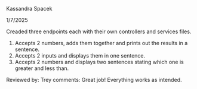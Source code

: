 Kassandra Spacek

1/7/2025

Creaded three endpoints each with their own controllers and services files.
1. Accepts 2 numbers, adds them together and prints out the results in a sentence.
2. Accepts 2 inputs and displays them in one sentence.
3. Accepts 2 numbers and displays two sentences stating which one is greater and less than.

Reviewed by: Trey
comments: Great job! Everything works as intended.
